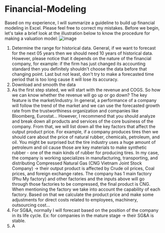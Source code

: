 # Financial-Modeling
Based on my experience, I will summarize a guideline to build up financial modeling in Excel. Please feel free to correct my mistakes.
Before we begin, let's take a brief look at the illustration below to know the procedure for making a valuation model:
![image](https://github.com/LinhNguyen-MyLi/Financial-Modeling-in-Excel/assets/128978862/4e1392f3-1e3f-4f28-82b4-cb0183375919)

1. Determine the range for historical data. General, if we want to forecast for the next 05 years then we should need 10 years of historical data. However, please notice that it depends on the nature of the financial company, for example: if the firm has just changed its accounting standard then you definitely shouldn't choose the data before that changing point. Last but not least, don't try to make a forecasted time period that is too long cause it will lose its accuracy.
2. Download and smooth the data
3. As the first step stated, we will start with the revenue and COGS. So how we can know whether the revenue will go up or go down? The key feature is the market/industry. In general, a performance of a company will follow the trend of the market and we can use the forecasted growth rate from the trustworthiness organization and companies like Bloomberg, Eurostat... However, I recommend that you should analyze and break down all products and services of the core business of the company. From that, we will list down all the key factors that affect the output product price. For example, if a company produces tires then we should care about the price of natural rubber, chemicals, petroleum, and oil. You might be surprised but the tire industry uses a huge amount of petroleum and oil cause those are key materials to make synthetic rubber - one of the main kinds of rubber for producing tires. In my case, the company is working specializes in manufacturing, transporting, and distributing Compressed Natural Gas (CNG Vietnam Joint Stock Company) -> their output product is affected by Crude oil prices, Coal prices, and foreign exchange rates. The company has 1 main factory (Phu My factory) and other factories and the inputs above will go through those factories to be compressed, the final product is CNG. When mentioning the factory we take into account the capability of each factory. Based on that we calculate the product price and make some adjustments for direct costs related to employees, machinery, outsourcing cost...                
4. For SG&A, normally I will forecast based on the position of the company in its life cycle. Ex: for companies in the mature stage -> their SG&A is stable.
5. A
